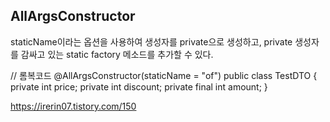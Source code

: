 ## AllArgsConstructor
staticName이라는 옵션을 사용하여 생성자를 private으로 생성하고, private 생성자를 감싸고 있는 static factory 메소드를 추가할 수 있다.

// 롬복코드
@AllArgsConstructor(staticName = "of")
public class TestDTO {
    private int price;
    private int discount;
    private final int amount;
}

https://irerin07.tistory.com/150